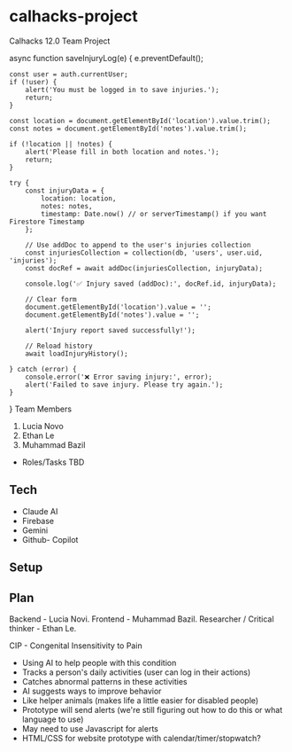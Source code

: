 # calhacks-project
Calhacks 12.0 Team Project
<!-- Replace saveInjuryLog implementation with this variant that uses addDoc -->
async function saveInjuryLog(e) {
    e.preventDefault();

    const user = auth.currentUser;
    if (!user) {
        alert('You must be logged in to save injuries.');
        return;
    }

    const location = document.getElementById('location').value.trim();
    const notes = document.getElementById('notes').value.trim();

    if (!location || !notes) {
        alert('Please fill in both location and notes.');
        return;
    }

    try {
        const injuryData = {
            location: location,
            notes: notes,
            timestamp: Date.now() // or serverTimestamp() if you want Firestore Timestamp
        };

        // Use addDoc to append to the user's injuries collection
        const injuriesCollection = collection(db, 'users', user.uid, 'injuries');
        const docRef = await addDoc(injuriesCollection, injuryData);

        console.log('✅ Injury saved (addDoc):', docRef.id, injuryData);

        // Clear form
        document.getElementById('location').value = '';
        document.getElementById('notes').value = '';

        alert('Injury report saved successfully!');

        // Reload history
        await loadInjuryHistory();

    } catch (error) {
        console.error('❌ Error saving injury:', error);
        alert('Failed to save injury. Please try again.');
    }
}
Team Members
1. Lucia Novo
2. Ethan Le
3. Muhammad Bazil
- Roles/Tasks TBD

## Tech
- Claude AI
- Firebase
- Gemini
- Github- Copilot 
## Setup

## Plan
Backend - Lucia Novi.
Frontend - Muhammad Bazil.
Researcher / Critical thinker - Ethan Le.

CIP - Congenital Insensitivity to Pain
- Using AI to help people with this condition
- Tracks a person's daily activities (user can log in their actions)
- Catches abnormal patterns in these activities
- AI suggests ways to improve behavior
- Like helper animals (makes life a little easier for disabled people)
- Prototype will send alerts (we're still figuring out how to do this or what language to use)
- May need to use Javascript for alerts
- HTML/CSS for website prototype with calendar/timer/stopwatch?
